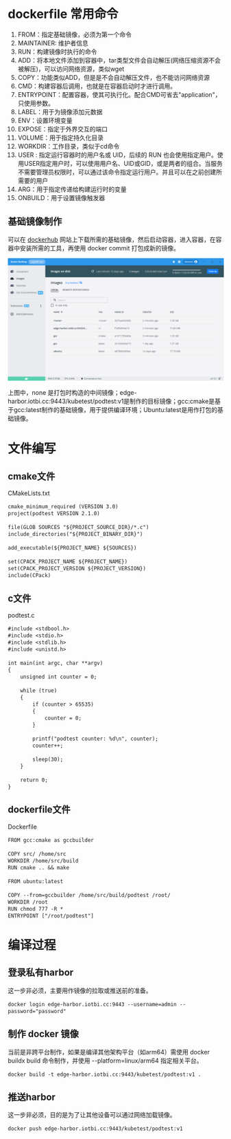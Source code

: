 # dockerfile 常用命令

1. FROM：指定基础镜像，必须为第一个命令
2. MAINTAINER: 维护者信息
3. RUN：构建镜像时执行的命令
4. ADD：将本地文件添加到容器中，tar类型文件会自动解压(网络压缩资源不会被解压)，可以访问网络资源，类似wget
5. COPY：功能类似ADD，但是是不会自动解压文件，也不能访问网络资源
6. CMD：构建容器后调用，也就是在容器启动时才进行调用。
7. ENTRYPOINT：配置容器，使其可执行化。配合CMD可省去"application"，只使用参数。
8. LABEL：用于为镜像添加元数据
9. ENV：设置环境变量
10. EXPOSE：指定于外界交互的端口
11. VOLUME：用于指定持久化目录
12. WORKDIR：工作目录，类似于cd命令
13. USER : 指定运行容器时的用户名或 UID，后续的 RUN 也会使用指定用户。使用USER指定用户时，可以使用用户名、UID或GID，或是两者的组合。当服务不需要管理员权限时，可以通过该命令指定运行用户。并且可以在之前创建所需要的用户
14. ARG：用于指定传递给构建运行时的变量
15. ONBUILD：用于设置镜像触发器


## 基础镜像制作

可以在 [dockerhub](https://hub.docker.com/) 网站上下载所需的基础镜像，然后启动容器，进入容器，在容器中安装所需的工具，再使用
docker commit 打包成新的镜像。

<div align="center"><img src="https://github.com/laneston/note/blob/main/00-img/Post-dockerfile/dockerImg.png"></div>

上图中，none 是打包时构造的中间镜像；edge-harbor.iotbi.cc:9443/kubetest/podtest:v1是制作的目标镜像；gcc:cmake是基于gcc:latest制作的基础镜像，用于提供编译环境；Ubuntu:latest是用作打包的基础镜像。


# 文件编写

## cmake文件

CMakeLists.txt
```
cmake_minimum_required (VERSION 3.0)
project(podtest VERSION 2.1.0)

file(GLOB SOURCES "${PROJECT_SOURCE_DIR}/*.c")
include_directories("${PROJECT_BINARY_DIR}")

add_executable(${PROJECT_NAME} ${SOURCES})

set(CPACK_PROJECT_NAME ${PROJECT_NAME})
set(CPACK_PROJECT_VERSION ${PROJECT_VERSION})
include(CPack)
```

## c文件
podtest.c
```
#include <stdbool.h>
#include <stdio.h>
#include <stdlib.h>
#include <unistd.h>

int main(int argc, char **argv)
{
    unsigned int counter = 0;

    while (true)
    {
        if (counter > 65535)
        {
            counter = 0;
        }

        printf("podtest counter: %d\n", counter);
        counter++;

        sleep(30);
    }

    return 0;
}

```

## dockerfile文件

Dockerfile
```
FROM gcc:cmake as gccbuilder

COPY src/ /home/src
WORKDIR /home/src/build
RUN cmake .. && make

FROM ubuntu:latest

COPY --from=gccbuilder /home/src/build/podtest /root/
WORKDIR /root
RUN chmod 777 -R *
ENTRYPOINT ["/root/podtest"]
```

# 编译过程


## 登录私有harbor

这一步非必须，主要用作镜像的拉取或推送前的准备。

```
docker login edge-harbor.iotbi.cc:9443 --username=admin --password="password"
```

## 制作 docker 镜像

当前是非跨平台制作，如果是编译其他架构平台（如arm64）需使用 docker buildx build 命令制作，并使用
--platform=linux/arm64 指定相关平台。

```
docker build -t edge-harbor.iotbi.cc:9443/kubetest/podtest:v1 .
```


## 推送harbor

这一步非必须，目的是为了让其他设备可以通过网络加载镜像。

```
docker push edge-harbor.iotbi.cc:9443/kubetest/podtest:v1
```